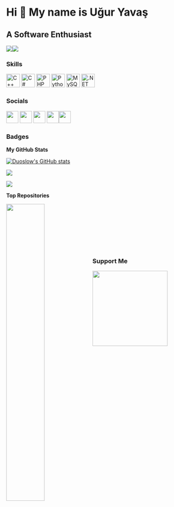 Hi 👋 My name is Uğur Yavaş
===========================

A Software Enthusiast
---------------------

<a href="https://www.github.com/Duoslow" target="_blank" rel="noreferrer"><img
src="https://img.shields.io/github/followers/Duoslow?logo=github&style=for-the-badge&color=0891b2&labelColor=1c1917" /></a><a href="https://www.twitch.tv/ugurumben_" target="_blank" rel="noreferrer"><img
src="https://img.shields.io/twitch/status/ugurumben_?logo=twitchsx&style=for-the-badge&color=0891b2&labelColor=1c1917&label=TWITCH+STATUS" /></a>

### Skills

<p align="left">
<a href="https://docs.microsoft.com/en-us/cpp/?view=msvc-170" target="_blank" rel="noreferrer"><img src="https://raw.githubusercontent.com/danielcranney/readme-generator/main/public/icons/skills/cplusplus-colored.svg" width="36" height="36" alt="C++" /></a>
<a href="https://docs.microsoft.com/en-us/dotnet/csharp/" target="_blank" rel="noreferrer"><img src="https://raw.githubusercontent.com/danielcranney/readme-generator/main/public/icons/skills/csharp-colored.svg" width="36" height="36" alt="C#" /></a>
<a href="https://www.php.net/" target="_blank" rel="noreferrer"><img src="https://raw.githubusercontent.com/danielcranney/readme-generator/main/public/icons/skills/php-colored.svg" width="36" height="36" alt="PHP" /></a>
<a href="https://www.python.org/" target="_blank" rel="noreferrer"><img src="https://raw.githubusercontent.com/danielcranney/readme-generator/main/public/icons/skills/python-colored.svg" width="36" height="36" alt="Python" /></a>
<a href="https://www.mysql.com/" target="_blank" rel="noreferrer"><img src="https://raw.githubusercontent.com/danielcranney/readme-generator/main/public/icons/skills/mysql-colored.svg" width="36" height="36" alt="MySQL" /></a>
<a href="https://dotnet.microsoft.com/en-us/" target="_blank" rel="noreferrer"><img src="https://raw.githubusercontent.com/danielcranney/readme-generator/main/public/icons/skills/dot-net-colored.svg" width="36" height="36" alt=".NET" /></a>
</p>


### Socials

<p align="left"> <a href="https://discord.com/users/102311686148468736" target="_blank" rel="noreferrer"><img src="https://raw.githubusercontent.com/danielcranney/readme-generator/main/public/icons/socials/discord.svg" width="32" height="32" /></a> <a href="https://www.github.com/Duoslow" target="_blank" rel="noreferrer"><img src="https://raw.githubusercontent.com/danielcranney/readme-generator/main/public/icons/socials/github.svg" width="32" height="32" /></a> <a href="https://www.youtube.com/channel/UC8UKM6xnC8alQekoCb4zXvQ" target="_blank" rel="noreferrer"><img src="https://raw.githubusercontent.com/danielcranney/readme-generator/main/public/icons/socials/youtube.svg" width="32" height="32" /></a> <a href="https://www.twitch.tv/ugurumben_" target="_blank" rel="noreferrer"><img src="https://raw.githubusercontent.com/danielcranney/readme-generator/main/public/icons/socials/twitch.svg" width="32" height="32" /></a><a href="https://steamcommunity.com/id/duoslow21/" target="_blank" rel="noreferrer"><img src="https://seeklogo.com/images/S/steam-logo-73274B19E3-seeklogo.com.png" width="32" height="32" /></a></p>

### Badges

<b>My GitHub Stats</b>

<a href="http://www.github.com/Duoslow"><img src="https://github-readme-stats.vercel.app/api?username=Duoslow&show_icons=true&hide=&count_private=true&title_color=0891b2&text_color=ffffff&icon_color=0891b2&bg_color=1c1917&hide_border=true&show_icons=true" alt="Duoslow's GitHub stats" /></a>

<a href="http://www.github.com/Duoslow"><img src="https://github-readme-streak-stats.herokuapp.com/?user=Duoslow&stroke=ffffff&background=1c1917&ring=0891b2&fire=0891b2&currStreakNum=ffffff&currStreakLabel=0891b2&sideNums=ffffff&sideLabels=ffffff&dates=ffffff&hide_border=true" /></a>

<a href="http://www.github.com/Duoslow"><img src="https://github-profile-trophy.vercel.app/?username=Duoslow&theme=alduin&no-frame=true&column=7" /></a>

<b>Top Repositories</b>

<div width="100%" align="center"><a href="https://github.com/Duoslow/zerotierIndicator" align="left"><img align="left" width="45%" src="https://github-readme-stats.vercel.app/api/pin/?username=Duoslow&repo=zerotierIndicator&title_color=0891b2&text_color=ffffff&icon_color=0891b2&bg_color=1c1917&hide_border=true&locale=en" /></a></div><br /><br /><br /><br /><br /><br /><br />

### Support Me

<a href="https://www.buymeacoffee.com/uuryvs"><img src="https://cdn.buymeacoffee.com/buttons/v2/default-yellow.png" width="200" /></a>

